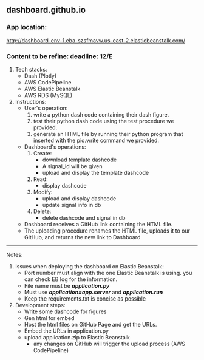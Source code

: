 ## dashboard.github.io

### App location:
http://dashboard-env-1.eba-szsfmavw.us-east-2.elasticbeanstalk.com/

### Content to be refine: deadline: 12/E
1. Tech stacks:
    - Dash (Plotly)
    - AWS CodePipeline
    - AWS Elastic Beanstalk
    - AWS RDS (MySQL)
2. Instructions:
    - User's operation:
        1. write a python dash code containing their dash figure.
        2. test their python dash code using the test procedure we provided.
        3. generate an HTML file by running their python program that inserted with the pio.write command we provided.
    - Dashboard's operations:
        1. Create:
            - download template dashcode
            - A signal_id will be given
            - upload and display the template dashcode
        2. Read:
            - display dashcode
        3. Modify:
            - upload and display dashcode
            - update signal info in db
        4. Delete:
            - delete dashcode and signal in db
    - Dashboard receives a GitHub link containing the HTML file.
    - The uploading procedure renames the HTML file, uploads it to our GitHub, and returns the new link to Dashboard
---
Notes:
1. Issues when deploying the dashboard on Elastic Beanstalk:
    - Port number must align with the one Elastic Beanstalk is using.
      you can check EB log for the information.
    - File name must be ***application.py***
    - Must use ***application=app.server*** and ***application.run***
    - Keep the requirements.txt is concise as possible
2. Development steps:
    - Write some dashcode for figures
    - Gen html for embed
    - Host the html files on GitHub Page and get the URLs.
    - Embed the URLs in application.py 
    - upload application.zip to Elastic Beanstalk
        - any changes on GitHub will trigger the upload process (AWS CodePipeline)